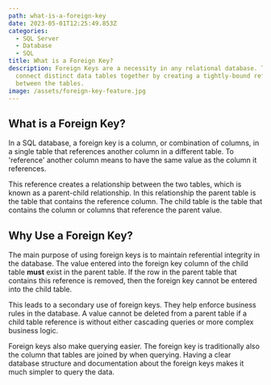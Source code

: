 ```yaml
---
path: what-is-a-foreign-key
date: 2023-05-01T12:25:49.853Z
categories:
  - SQL Server
  - Database
  - SQL
title: What is a Foreign Key?
description: Foreign Keys are a necessity in any relational database. They help
  connect distinct data tables together by creating a tightly-bound reference
  between the tables.
image: /assets/foreign-key-feature.jpg
---
```

## W﻿hat is a Foreign Key?

I﻿n a SQL database, a foreign key is a column, or combination of columns, in a single table that references another column in a different table. To 'reference' another column means to have the same value as the column it references.

T﻿his reference creates a relationship between the two tables, which is known as a parent-child relationship. In this relationship the parent table is the table that contains the reference column. The child table is the table that contains the column or columns that reference the parent value.

## Why Use a Foreign Key?

T﻿he main purpose of using foreign keys is to maintain referential integrity in the database. The value entered into the foreign key column of the child table **must** exist in the parent table. If the row in the parent table that contains this reference is removed, then the foreign key cannot be entered into the child table.

T﻿his leads to a secondary use of foreign keys. They help enforce business rules in the database. A value cannot be deleted from a parent table if a child table reference is without either cascading queries or more complex business logic.

F﻿oreign keys also make querying easier. The foreign key is traditionally also the column that tables are joined by when querying. Having a clear database structure and documentation about the foreign keys makes it much simpler to query the data.